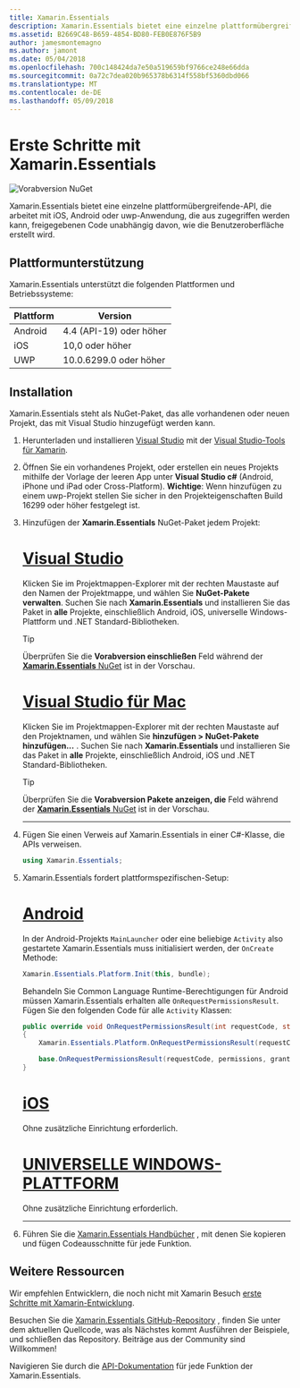 ```yaml
---
title: Xamarin.Essentials
description: Xamarin.Essentials bietet eine einzelne plattformübergreifende-API, die arbeitet mit iOS, Android oder uwp-Anwendung, die aus zugegriffen werden kann, freigegebenen Code unabhängig davon, wie die Benutzeroberfläche erstellt wird.
ms.assetid: B2669C48-B659-4854-BD80-FEB0E876F5B9
author: jamesmontemagno
ms.author: jamont
ms.date: 05/04/2018
ms.openlocfilehash: 700c148424da7e50a519659bf9766ce248e66dda
ms.sourcegitcommit: 0a72c7dea020b965378b6314f558bf5360dbd066
ms.translationtype: MT
ms.contentlocale: de-DE
ms.lasthandoff: 05/09/2018
---
```

# <a name="get-started-with-xamarinessentials"></a>Erste Schritte mit Xamarin.Essentials

![Vorabversion NuGet](~/media/shared/pre-release.png)

Xamarin.Essentials bietet eine einzelne plattformübergreifende-API, die arbeitet mit iOS, Android oder uwp-Anwendung, die aus zugegriffen werden kann, freigegebenen Code unabhängig davon, wie die Benutzeroberfläche erstellt wird.

## <a name="platform-support"></a>Plattformunterstützung

Xamarin.Essentials unterstützt die folgenden Plattformen und Betriebssysteme:

| Plattform | Version |
| --- | --- |
| Android | 4.4 (API-19) oder höher |
| iOS |10,0 oder höher |
| UWP | 10.0.6299.0 oder höher |

## <a name="installation"></a>Installation

Xamarin.Essentials steht als NuGet-Paket, das alle vorhandenen oder neuen Projekt, das mit Visual Studio hinzugefügt werden kann.

1. Herunterladen und installieren [Visual Studio](http://visualstudio.com) mit der [Visual Studio-Tools für Xamarin](~/cross-platform/get-started/installation/index.md).

2. Öffnen Sie ein vorhandenes Projekt, oder erstellen ein neues Projekts mithilfe der Vorlage der leeren App unter **Visual Studio c#** (Android, iPhone und iPad oder Cross-Platform). **Wichtige**: Wenn hinzufügen zu einem uwp-Projekt stellen Sie sicher in den Projekteigenschaften Build 16299 oder höher festgelegt ist.

3. Hinzufügen der **Xamarin.Essentials** NuGet-Paket jedem Projekt:

    # <a name="visual-studiotabwindows"></a>[Visual Studio](#tab/windows)

    Klicken Sie im Projektmappen-Explorer mit der rechten Maustaste auf den Namen der Projektmappe, und wählen Sie **NuGet-Pakete verwalten**. Suchen Sie nach **Xamarin.Essentials** und installieren Sie das Paket in **alle** Projekte, einschließlich Android, iOS, universelle Windows-Plattform und .NET Standard-Bibliotheken.

    > [!TIP]
    > Überprüfen Sie die **Vorabversion einschließen** Feld während der [ **Xamarin.Essentials** NuGet](https://www.nuget.org/packages/Xamarin.Essentials) ist in der Vorschau.

    # <a name="visual-studio-for-mactabmacos"></a>[Visual Studio für Mac](#tab/macos)

    Klicken Sie im Projektmappen-Explorer mit der rechten Maustaste auf den Projektnamen, und wählen Sie **hinzufügen > NuGet-Pakete hinzufügen...** . Suchen Sie nach **Xamarin.Essentials** und installieren Sie das Paket in **alle** Projekte, einschließlich Android, iOS und .NET Standard-Bibliotheken.

    > [!TIP]
    > Überprüfen Sie die **Vorabversion Pakete anzeigen, die** Feld während der [ **Xamarin.Essentials** NuGet](https://www.nuget.org/packages/Xamarin.Essentials) ist in der Vorschau.

    -----

4. Fügen Sie einen Verweis auf Xamarin.Essentials in einer C#-Klasse, die APIs verweisen.

    ```csharp
    using Xamarin.Essentials;
    ```

5. Xamarin.Essentials fordert plattformspezifischen-Setup:

    # <a name="androidtabandroid"></a>[Android](#tab/android)

    In der Android-Projekts `MainLauncher` oder eine beliebige `Activity` also gestartete Xamarin.Essentials muss initialisiert werden, der `OnCreate` Methode:

    ```csharp
    Xamarin.Essentials.Platform.Init(this, bundle);
    ```

    Behandeln Sie Common Language Runtime-Berechtigungen für Android müssen Xamarin.Essentials erhalten alle `OnRequestPermissionsResult`. Fügen Sie den folgenden Code für alle `Activity` Klassen:

    ```csharp
    public override void OnRequestPermissionsResult(int requestCode, string[] permissions, [GeneratedEnum] Android.Content.PM.Permission[] grantResults)
    {
        Xamarin.Essentials.Platform.OnRequestPermissionsResult(requestCode, permissions, grantResults);

        base.OnRequestPermissionsResult(requestCode, permissions, grantResults);
    }
    ```

    # <a name="iostabios"></a>[iOS](#tab/ios)

    Ohne zusätzliche Einrichtung erforderlich.

    # <a name="uwptabuwp"></a>[UNIVERSELLE WINDOWS-PLATTFORM](#tab/uwp)

    Ohne zusätzliche Einrichtung erforderlich.

    -----

6. Führen Sie die [Xamarin.Essentials Handbücher](index.md) , mit denen Sie kopieren und fügen Codeausschnitte für jede Funktion.

## <a name="other-resources"></a>Weitere Ressourcen

Wir empfehlen Entwicklern, die noch nicht mit Xamarin Besuch [erste Schritte mit Xamarin-Entwicklung](~/cross-platform/getting-started/index.md).

Besuchen Sie die [Xamarin.Essentials GitHub-Repository](http://github.com/xamarin/Essentials) , finden Sie unter dem aktuellen Quellcode, was als Nächstes kommt Ausführen der Beispiele, und schließen das Repository. Beiträge aus der Community sind Willkommen!

Navigieren Sie durch die [API-Dokumentation](xref:Xamarin.Essentials) für jede Funktion der Xamarin.Essentials.
